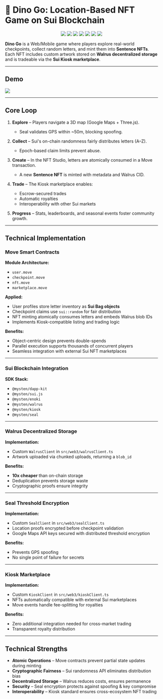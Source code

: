 # 🦖 Dino Go: Location-Based NFT Game on Sui Blockchain

<p align="center">
  <img src="https://img.shields.io/badge/Blockchain-Sui-blue?logo=sui&logoColor=white" />
  <img src="https://img.shields.io/badge/Smart_Contracts-Move-orange?logo=rust&logoColor=white" />
  <img src="https://img.shields.io/badge/Storage-Walrus-green?logo=databricks&logoColor=white" />
  <img src="https://img.shields.io/badge/Security-Seal-red?logo=vercel&logoColor=white" />
  <img src="https://img.shields.io/badge/Marketplace-Kiosk-purple?logo=shopify&logoColor=white" />
  <img src="https://img.shields.io/badge/Frontend-Next.js-black?logo=next.js&logoColor=white" />
  <img src="https://img.shields.io/badge/Hosting-Vercel-black?logo=vercel&logoColor=white" />
</p>

**Dino Go** is a Web/Mobile game where players explore real-world checkpoints, collect random letters, and mint them into **Sentence NFTs**.  
Each NFT includes custom artwork stored on **Walrus decentralized storage** and is tradeable via the **Sui Kiosk marketplace**.

---

## Demo
[![](https://avatars.githubusercontent.com/u/233510346?s=200&v=4)](https://www.youtube.com/watch?v=H0VpKQUAESw)

---

## Core Loop

1. **Explore** – Players navigate a 3D map (Google Maps + Three.js).  
   - Seal validates GPS within ~50m, blocking spoofing.

2. **Collect** – Sui's on-chain randomness fairly distributes letters (A–Z).  
   - Epoch-based claim limits prevent abuse.

3. **Create** – In the NFT Studio, letters are atomically consumed in a Move transaction.  
   - A new **Sentence NFT** is minted with metadata and Walrus CID.

4. **Trade** – The Kiosk marketplace enables:  
   - Escrow-secured trades  
   - Automatic royalties  
   - Interoperability with other Sui markets

5. **Progress** – Stats, leaderboards, and seasonal events foster community growth.

---

## Technical Implementation

### Move Smart Contracts

**Module Architecture:**  
- `user.move`  
- `checkpoint.move`  
- `nft.move`  
- `marketplace.move`

**Applied:**  
- User profiles store letter inventory as **Sui Bag objects**  
- Checkpoint claims use `sui::random` for fair distribution  
- NFT minting atomically consumes letters and embeds Walrus blob IDs 
- Implements Kiosk-compatible listing and trading logic  

**Benefits:**  
- Object-centric design prevents double-spends  
- Parallel execution supports thousands of concurrent players  
- Seamless integration with external Sui NFT marketplaces 

---

### Sui Blockchain Integration

**SDK Stack:**  
- `@mysten/dapp-kit`  
- `@mysten/sui.js`  
- `@mysten/enoki`  
- `@mysten/walrus` 
- `@mysten/kiosk` 
- `@mysten/seal`

---

### Walrus Decentralized Storage

**Implementation:**  
- Custom `WalrusClient` in `src/web3/walrusClient.ts`  
- Artwork uploaded via chunked uploads, returning a `blob_id`  

**Benefits:**  
- **10x cheaper** than on-chain storage  
- Deduplication prevents storage waste  
- Cryptographic proofs ensure integrity  

---

### Seal Threshold Encryption

**Implementation:**  
- Custom `SealClient` in `src/web3/sealClient.ts`  
- Location proofs encrypted before checkpoint validation  
- Google Maps API keys secured with distributed threshold encryption  

**Benefits:**  
- Prevents GPS spoofing  
- No single point of failure for secrets  

---

### Kiosk Marketplace

**Implementation:**  
- Custom `KioskClient` in `src/web3/kioskClient.ts`  
- NFTs automatically compatible with external Sui marketplaces  
- Move events handle fee-splitting for royalties  

**Benefits:**  
- Zero additional integration needed for cross-market trading  
- Transparent royalty distribution  

---

## Technical Strengths

- **Atomic Operations** – Move contracts prevent partial state updates during minting  
- **Cryptographic Fairness** – Sui randomness API eliminates distribution bias  
- **Decentralized Storage** – Walrus reduces costs, ensures permanence  
- **Security** – Seal encryption protects against spoofing & key compromise  
- **Interoperability** – Kiosk standard ensures cross-ecosystem NFT trading  
